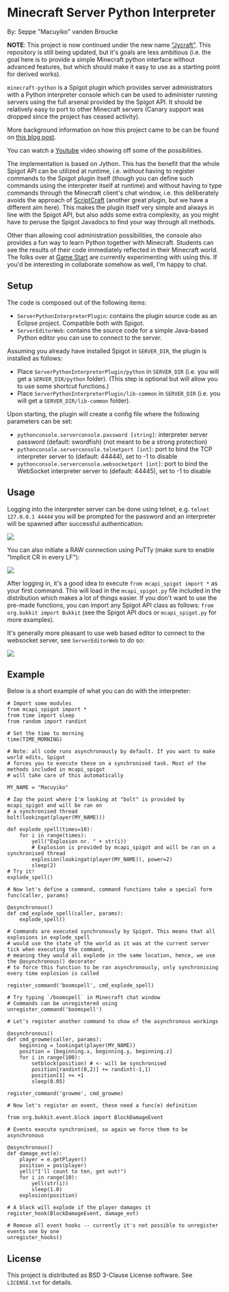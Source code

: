 # Minecraft Server Python Interpreter

By: Seppe "Macuyiko" vanden Broucke

**NOTE**: This project is now continued under the new name ["Jycraft"](https://github.com/Jycraft/). This repository is still being updated, but it's goals are less ambitious (i.e. the goal here is to provide a simple Minecraft python interface without advanced features, but which should make it easy to use as a starting point for derived works).

`minecraft-python` is a Spigot plugin which provides server administrators with a Python interpreter console which can be used to administer running servers using the full arsenal provided by the Spigot API. It should be relatively easy to port to other Minecraft servers (Canary support was dropped since the project has ceased activity).

More background information on how this project came to be can be found on [this blog post](http://blog.macuyiko.com/post/2015/rebuilding-our-jython-console-plugin-for-minecraft.html).

You can watch a [Youtube](https://www.youtube.com/watch?v=j4JfwS5hNlw) video showing off some of the possibilities.

The implementation is based on Jython. This has the benefit that the whole Spigot API can be utilized at runtime, i.e. *without* having to register commands to the Spigot plugin itself (though you can define such commands using the interpreter itself at runtime) and without having to type commands through the Minecraft client's chat window, i.e. this deliberately avoids the approach of [ScriptCraft](http://scriptcraftjs.org/) (another great plugin, but we have a different aim here). This makes the plugin itself very simple and always in line with the Spigot API, but also adds some extra complexity, as you might have to peruse the Spigot Javadocs to find your way through all methods.

Other than allowing cool administration possibilities, the console also provides a fun way to learn Python together with Minecraft. Students can see the results of their code immediately reflected in their Minecraft world. The folks over at [Game Start](http://www.gamestartschool.com/) are currently experimenting with using this. If you'd be interesting in collaborate somehow as well, I'm happy to chat.

## Setup

The code is composed out of the following items:

* `ServerPythonInterpreterPlugin`: contains the plugin source code as an Eclipse project. Compatible both with Spigot.
* `ServerEditorWeb`: contains the source code for a simple Java-based Python editor you can use to connect to the server.

Assuming you already have installed Spigot in `SERVER_DIR`, the plugin is installed as follows:

* Place `ServerPythonInterpreterPlugin/python` in `SERVER_DIR` (i.e. you will get a `SERVER_DIR/python` folder). (This step is optional but will allow you to use some shortcut functions.)
* Place `ServerPythonInterpreterPlugin/lib-common` in `SERVER_DIR` (i.e. you will get a `SERVER_DIR/lib-common` folder).

Upon starting, the plugin will create a config file where the following parameters can be set:

* `pythonconsole.serverconsole.password [string]`: interpreter server password (default: swordfish) (not meant to be a strong protection)
* `pythonconsole.serverconsole.telnetport [int]`: port to bind the TCP interpreter server to (default: 44444), set to -1 to disable
* `pythonconsole.serverconsole.websocketport [int]`: port to bind the WebSocket interpreter server to (default: 44445), set to -1 to disable

## Usage

Logging into the interpreter server can be done using telnet, e.g. `telnet 127.0.0.1 44444` you will be prompted for the password and an interpreter will be spawned after successful authentication:

![](https://camo.githubusercontent.com/6fea3b76ec29006ef0e423dc78d3993bc9489797/687474703a2f2f696d6775722e636f6d2f676f4c684733392e706e67)

You can also initiate a RAW connection using PuTTy (make sure to enable "Implicit CR in every LF"):

![](https://camo.githubusercontent.com/6ddb498f728187442e1fca2add801a978d907e75/687474703a2f2f692e696d6775722e636f6d2f316b553276744c2e706e67)

After logging in, it's a good idea to execute `from mcapi_spigot import *` as your first command. This will load in the `mcapi_spigot.py` file included in the distribution which makes a lot of things easier. If you don't want to use the pre-made functions, you can import any Spigot API class as follows: `from org.bukkit import Bukkit` (see the Spigot API docs or `mcapi_spigot.py` for more examples).

It's generally more pleasant to use web based editor to connect to the websocket server, see `ServerEditorWeb` to do so:
    
![](http://i.imgur.com/8ZoH8KG.png)

## Example

Below is a short example of what you can do with the interpreter:

	# Import some modules
	from mcapi_spigot import *
	from time import sleep
	from random import randint

	# Set the time to morning
	time(TIME_MORNING)

	# Note: all code runs asynchronously by default. If you want to make world edits, Spigot
	# forces you to execute these on a synchronised task. Most of the methods included in mcapi_spigot
	# will take care of this automatically
	
	MY_NAME = "Macuyiko"
	
	# Zap the point where I'm looking at "bolt" is provided by mcapi_spigot and will be ran on
	# a synchronised thread
	bolt(lookingat(player(MY_NAME)))
	
	def explode_spell(times=10):
		for i in range(times):
			yell("Explosion nr. " + str(i))
			# Explosion is provided by mcapi_spigot and will be ran on a synchronised thread
			explosion(lookingat(player(MY_NAME)), power=2)
			sleep(2)
	# Try it!
	explode_spell()
	
	# Now let's define a command, command functions take a special form func(caller, params)

	@asynchronous()
	def cmd_explode_spell(caller, params):
		explode_spell()
	
	# Commands are executed synchronously by Spigot. This means that all explosions in explode_spell
	# would use the state of the world as it was at the current server tick when executing the command,
	# meaning they would all explode in the same location, hence, we use the @asynchronous() decorator
	# to force this function to be ran asynchronously, only synchronising every time explosion is called

	register_command('boomspell', cmd_explode_spell)
	
	# Try typing `/boomspell` in Minecraft chat window
	# Commands can be unregistered using
	unregister_command('boomspell')

	# Let's register another command to show of the asynchronous workings

	@asynchronous()
	def cmd_growme(caller, params):
	    beginning = lookingat(player(MY_NAME))
	    position = [beginning.x, beginning.y, beginning.z]
	    for i in range(100):
	        setblock(position) # <- will be synchronised
	        position[randint(0,2)] += randint(-1,1)
	        position[1] += +1
	        sleep(0.05)

	register_command('growme', cmd_growme)
	
	# Now let's register an event, these need a func(e) definition
	
	from org.bukkit.event.block import BlockDamageEvent
	
	# Events execute synchronised, so again we force them to be asynchronous
	
	@asynchronous()
	def damage_evt(e):
		player = e.getPlayer()
		position = pos(player)
		yell("I'll count to ten, get out!")
		for i in range(10):
    		yell(str(i))
    		sleep(1.0)
		explosion(position)

	# A block will explode if the player damages it
	register_hook(BlockDamageEvent, damage_evt)

	# Remove all event hooks -- currently it's not possible to unregister events one by one
	unregister_hooks()

## License

This project is distributed as BSD 3-Clause License software. See `LICENSE.txt` for details.
